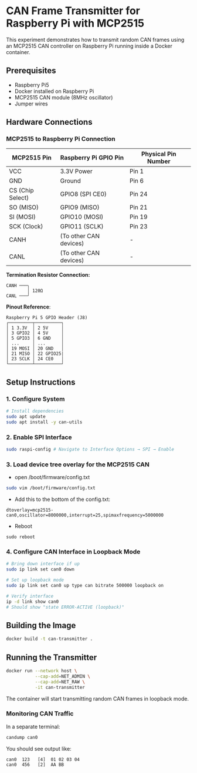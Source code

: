 # CAN Frame Transmitter for Raspberry Pi with MCP2515

This experiment demonstrates how to transmit random CAN frames using an MCP2515 CAN controller on Raspberry Pi running inside a Docker container.

## Prerequisites

-   Raspberry Pi5
-   Docker installed on Raspberry Pi
-   MCP2515 CAN module (8MHz oscillator)
-   Jumper wires

## Hardware Connections

### MCP2515 to Raspberry Pi Connection

| MCP2515 Pin      | Raspberry Pi GPIO Pin  | Physical Pin Number |
| ---------------- | ---------------------- | ------------------- |
| VCC              | 3.3V Power             | Pin 1               |
| GND              | Ground                 | Pin 6               |
| CS (Chip Select) | GPIO8 (SPI CE0)        | Pin 24              |
| SO (MISO)        | GPIO9 (MISO)           | Pin 21              |
| SI (MOSI)        | GPIO10 (MOSI)          | Pin 19              |
| SCK (Clock)      | GPIO11 (SCLK)          | Pin 23              |
| CANH             | (To other CAN devices) | -                   |
| CANL             | (To other CAN devices) | -                   |

**Termination Resistor Connection:**

```
CANH ───╮
        │ 120Ω
CANL ───╯
```

**Pinout Reference**:

```text
Raspberry Pi 5 GPIO Header (J8)
┌─────────┬──────────┐
│ 1 3.3V  │ 2 5V     │
│ 3 GPIO2 │ 4 5V     │
│ 5 GPIO3 │ 6 GND    │
│ ...     │ ...      │
│ 19 MOSI │ 20 GND   │
│ 21 MISO │ 22 GPIO25|
│ 23 SCLK │ 24 CE0   │
└─────────┴──────────┘
```

## Setup Instructions

### 1. Configure System

```bash
# Install dependencies
sudo apt update
sudo apt install -y can-utils
```

### 2. Enable SPI Interface

```bash
sudo raspi-config # Navigate to Interface Options → SPI → Enable
```

### 3. Load device tree overlay for the MCP2515 CAN

-   open /boot/firmware/config.txt

```bash
sudo vim /boot/firmware/config.txt
```

-   Add this to the bottom of the config.txt:

```text
dtoverlay=mcp2515-can0,oscillator=8000000,interrupt=25,spimaxfrequency=5000000
```

-   Reboot

```
sudo reboot
```

### 4. Configure CAN Interface in Loopback Mode

```bash
# Bring down interface if up
sudo ip link set can0 down

# Set up loopback mode
sudo ip link set can0 up type can bitrate 500000 loopback on

# Verify interface
ip -d link show can0
# Should show "state ERROR-ACTIVE (loopback)"
```

## Building the Image

```bash
docker build -t can-transmitter .
```

## Running the Transmitter

```bash
docker run --network host \
           --cap-add=NET_ADMIN \
           --cap-add=NET_RAW \
           -it can-transmitter
```

The container will start transmitting random CAN frames in loopback mode.

### Monitoring CAN Traffic

In a separate terminal:

```bash
candump can0
```

You should see output like:

```
can0  123   [4]  01 02 03 04
can0  456   [2]  AA BB
```
